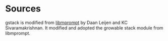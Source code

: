 # Sources

gstack is modified from [libmprompt](https://github.com/koka-lang/libmprompt) by Daan Leijen and KC Sivaramakrishnan.
It modified and adopted the growable stack module from libmprompt.
